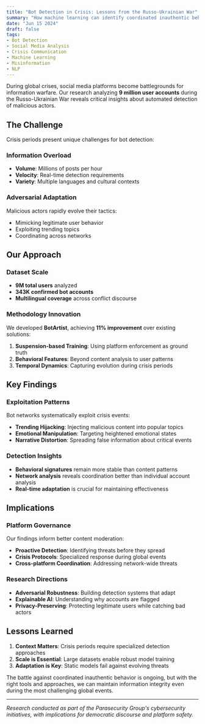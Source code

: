 ```yaml
---
title: "Bot Detection in Crisis: Lessons from the Russo-Ukrainian War"
summary: "How machine learning can identify coordinated inauthentic behavior during global crises, with insights from analyzing 9 million user accounts."
date: "Jun 15 2024"
draft: false
tags:
- Bot Detection
- Social Media Analysis
- Crisis Communication
- Machine Learning
- Misinformation
- NLP
---
```


During global crises, social media platforms become battlegrounds for information warfare. Our research analyzing **9 million user accounts** during the Russo-Ukrainian War reveals critical insights about automated detection of malicious actors.

## The Challenge

Crisis periods present unique challenges for bot detection:

### Information Overload
- **Volume**: Millions of posts per hour
- **Velocity**: Real-time detection requirements
- **Variety**: Multiple languages and cultural contexts

### Adversarial Adaptation
Malicious actors rapidly evolve their tactics:
- Mimicking legitimate user behavior
- Exploiting trending topics
- Coordinating across networks

## Our Approach

### Dataset Scale
- **9M total users** analyzed
- **343K confirmed bot accounts**
- **Multilingual coverage** across conflict discourse

### Methodology Innovation
We developed **BotArtist**, achieving **11% improvement** over existing solutions:

1. **Suspension-based Training**: Using platform enforcement as ground truth
2. **Behavioral Features**: Beyond content analysis to user patterns  
3. **Temporal Dynamics**: Capturing evolution during crisis periods

## Key Findings

### Exploitation Patterns
Bot networks systematically exploit crisis events:
- **Trending Hijacking**: Injecting malicious content into popular topics
- **Emotional Manipulation**: Targeting heightened emotional states
- **Narrative Distortion**: Spreading false information about critical events

### Detection Insights
- **Behavioral signatures** remain more stable than content patterns
- **Network analysis** reveals coordination better than individual account analysis
- **Real-time adaptation** is crucial for maintaining effectiveness

## Implications

### Platform Governance
Our findings inform better content moderation:
- **Proactive Detection**: Identifying threats before they spread
- **Crisis Protocols**: Specialized response during global events
- **Cross-platform Coordination**: Addressing network-wide threats

### Research Directions
- **Adversarial Robustness**: Building detection systems that adapt
- **Explainable AI**: Understanding why accounts are flagged
- **Privacy-Preserving**: Protecting legitimate users while catching bad actors

## Lessons Learned

1. **Context Matters**: Crisis periods require specialized detection approaches
2. **Scale is Essential**: Large datasets enable robust model training
3. **Adaptation is Key**: Static models fail against evolving threats

The battle against coordinated inauthentic behavior is ongoing, but with the right tools and approaches, we can maintain information integrity even during the most challenging global events.

---

*Research conducted as part of the Parasecurity Group's cybersecurity initiatives, with implications for democratic discourse and platform safety.*